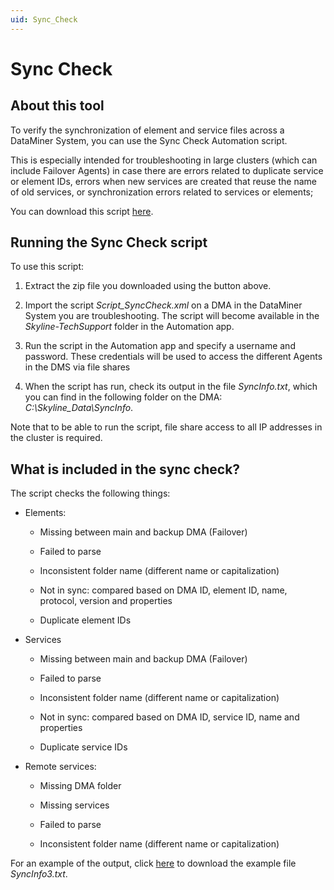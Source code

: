 ```yaml
---
uid: Sync_Check
---
```


# Sync Check

## About this tool

To verify the synchronization of element and service files across a DataMiner System, you can use the Sync Check Automation script.

This is especially intended for troubleshooting in large clusters (which can include Failover Agents) in case there are errors related to duplicate service or element IDs, errors when new services are created that reuse the name of old services, or synchronization errors related to services or elements;

You can download this script [here](https://community.dataminer.services/download/script_synccheck/?hilite=script_SyncCheck).

## Running the Sync Check script

To use this script:

1. Extract the zip file you downloaded using the button above.

1. Import the script *Script_SyncCheck.xml* on a DMA in the DataMiner System you are troubleshooting. The script will become available in the *Skyline-TechSupport* folder in the Automation app.

1. Run the script in the Automation app and specify a username and password. These credentials will be used to access the different Agents in the DMS via file shares

1. When the script has run, check its output in the file *SyncInfo.txt*, which you can find in the following folder on the DMA: *C:\Skyline_Data\SyncInfo*.

Note that to be able to run the script, file share access to all IP addresses in the cluster is required.

## What is included in the sync check?

The script checks the following things:

- Elements:

  - Missing between main and backup DMA (Failover)

  - Failed to parse

  - Inconsistent folder name (different name or capitalization)

  - Not in sync: compared based on DMA ID, element ID, name, protocol, version and properties

  - Duplicate element IDs

- Services

  - Missing between main and backup DMA (Failover)

  - Failed to parse

  - Inconsistent folder name (different name or capitalization)

  - Not in sync: compared based on DMA ID, service ID, name and properties

  - Duplicate service IDs

- Remote services:

  - Missing DMA folder

  - Missing services

  - Failed to parse

  - Inconsistent folder name (different name or capitalization)

For an example of the output, click [here](https://community.dataminer.services/download/syncinfo3/?hilite=syncinfo) to download the example file *SyncInfo3.txt*.
